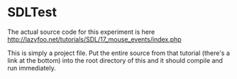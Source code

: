 SDLTest
=======

The actual source code for this experiment is here http://lazyfoo.net/tutorials/SDL/17_mouse_events/index.php

This is simply a project file. Put the entire source from that tutorial (there's a link at the bottom) into the root directory of this and it should compile and run immediately.
